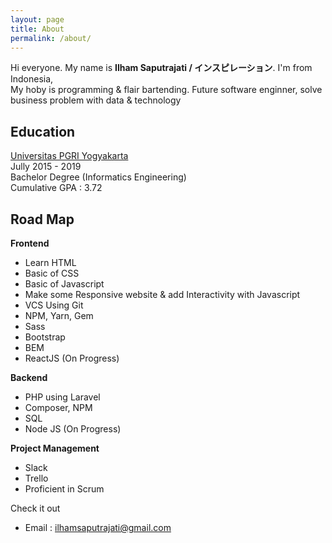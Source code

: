 ```yaml
---
layout: page
title: About
permalink: /about/
---
```


Hi everyone. My name is **Ilham Saputrajati / インスピレーション**. I'm from Indonesia,  
My hoby is programming & flair bartending. Future software enginner, solve business problem with data & technology


## Education
[Universitas PGRI Yogyakarta](http://upy.ac.id/)  
Jully 2015 - 2019  
Bachelor Degree (Informatics Engineering)    
Cumulative GPA : 3.72

## Road Map
**Frontend**  
- Learn HTML
- Basic of CSS
- Basic of Javascript
- Make some Responsive website & add Interactivity with Javascript
- VCS Using Git
- NPM, Yarn, Gem
- Sass
- Bootstrap
- BEM
- ReactJS (On Progress)

**Backend**  
- PHP using Laravel
- Composer, NPM
- SQL
- Node JS (On Progress)

**Project Management**  
- Slack
- Trello
- Proficient in Scrum

Check it out  
- Email : [ilhamsaputrajati@gmail.com](ilhamsaputrajati@gmail.com)
